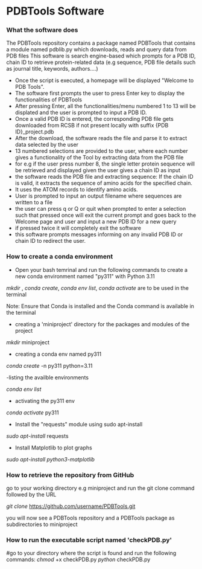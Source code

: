 # PDBTools Software


### What the software does 
The PDBTools repository contains a package named PDBTools that contains a module named pdblib.py which downloads, reads and query data from PDB files
This software is search engine-based which prompts for a PDB ID, chain ID to retrieve protein-related data (e.g sequence, PDB file details such as journal title, keywords, authors....) 

- Once the script is executed, a homepage will be displayed "Welcome to PDB Tools".
- The software first prompts the user to press Enter key to display the functionalities of PDBTools
- After pressing Enter, all the functionalities/menu numbered 1 to 13 will be displated and the user is prompted to input a PDB ID.
- Once a valid PDB ID is entered, the corresponding PDB file gets downloaded from RCSB if not present locally with suffix {PDB ID}_project.pdb
- After the download, the software reads the file and parse it to extract data selected by the user
- 13 numbered selections are provided to the user, where each number gives a functionality of the Tool by extracting data from the PDB file
- for e.g if the user press number 8, the single letter protein sequence will be retrieved and displayed given the user gives a chain ID as input
- the software reads the PDB file and extracting sequence: If the chain ID is valid, it extracts the sequence of amino acids for the specified chain.
- It uses the ATOM records to identify amino acids.
- User is prompted to input an output filename where sequences are written to a file
- the user can press q or Q or quit when prompted to enter a selection such that pressed once will exit the current prompt and goes back to the Welcome page and user and input a new PDB ID for a new query
- if pressed twice it will completely exit the software
- this software prompts messages informing on any invalid PDB ID or chain ID to redirect the user. 


### How to create a conda environment 
- Open your bash temrinal and run the following commands to create a new conda environment named "py311" with Python 3.11

*mkdir* , *conda create*, *conda env list*, *conda activate* are to be used in the terminal

Note: Ensure that Conda is installed and the Conda command is available in the terminal 

- creating a 'miniproject' directory for the packages and modules of the project 

*mkdir* miniproject  

- creating a conda env named py311
  
*conda create* -n py311 python=3.11

-listing the availble environments 

*conda env list*

- activating the py311 env

*conda activate* py311
 
- Install the "requests" module using sudo apt-install

*sudo apt-install* requests

- Install Matplotlib to plot graphs

*sudo apt-install python3-matplotlib*

### How to retrieve the repository from GitHub
go to your working directory e.g miniproject and run the git clone command followed by the URL

*git clone* https://github.com/username/PDBTools.git 

you will now see a PDBTools repository and a PDBTools package as subdirectories to miniproject 

### How to run the executable script named 'checkPDB.py'
#go to your directory where the script is found and run the following commands:
*chmod* +x checkPDB.py 
*python* checkPDB.py 
